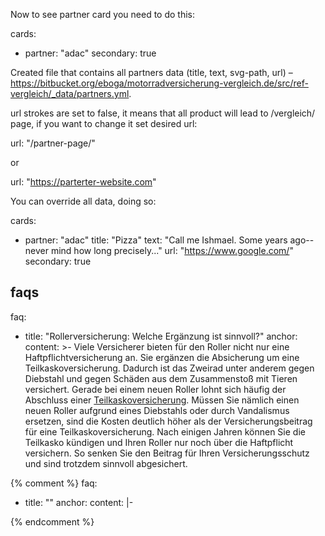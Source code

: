 Now to see partner card you need to do this:

cards:
- partner: "adac"
secondary: true


Created file that contains all partners data (title, text, svg-path, url) – https://bitbucket.org/eboga/motorradversicherung-vergleich.de/src/ref-vergleich/_data/partners.yml.

url strokes are set to false, it means that all product will lead to /vergleich/ page, if you want to change it set desired url:

url: "/partner-page/"


or

url: "https://parterter-website.com"


You can override all data, doing so:

cards:
- partner: "adac"
title: "Pizza"
text: "Call me Ishmael. Some years ago--never mind how long precisely..."
url: "https://www.google.com/"
secondary: true



## faqs
faq:
  - title: "Rollerversicherung: Welche Ergänzung ist sinnvoll?"
    anchor: 
    content: >-
        Viele Versicherer bieten für den Roller nicht nur eine Haftpflichtversicherung an. Sie ergänzen die Absicherung um eine Teilkaskoversicherung. Dadurch ist das Zweirad unter anderem gegen Diebstahl und gegen Schäden aus dem Zusammenstoß mit Tieren versichert.
        Gerade bei einem neuen Roller lohnt sich häufig der Abschluss einer [Teilkaskoversicherung](/teilkaskoversicherung/). Müssen Sie nämlich einen neuen Roller aufgrund eines Diebstahls oder durch Vandalismus ersetzen, sind die Kosten deutlich höher als der Versicherungsbeitrag für eine Teilkaskoversicherung. Nach einigen Jahren können Sie die Teilkasko kündigen und Ihren Roller nur noch über die Haftpflicht versichern. So senken Sie den Beitrag für Ihren Versicherungsschutz und sind trotzdem sinnvoll abgesichert.

{% comment %}
faq:
  - title: ""
    anchor: 
    content: |-
        
{% endcomment %}
